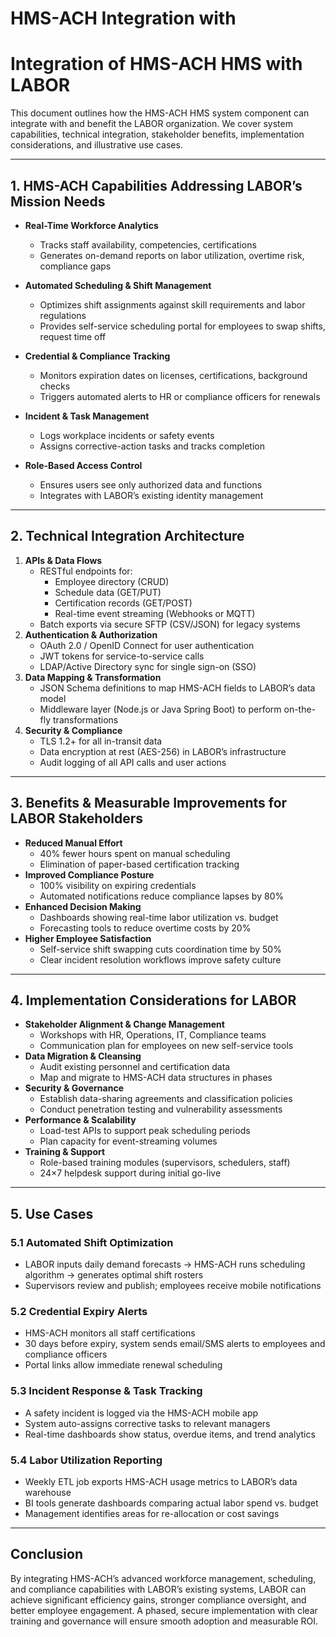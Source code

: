 # HMS-ACH Integration with 

# Integration of HMS-ACH HMS with LABOR

This document outlines how the HMS-ACH HMS system component can integrate with and benefit the LABOR organization. We cover system capabilities, technical integration, stakeholder benefits, implementation considerations, and illustrative use cases.

---

## 1. HMS-ACH Capabilities Addressing LABOR’s Mission Needs

- **Real-Time Workforce Analytics**  
  - Tracks staff availability, competencies, certifications  
  - Generates on-demand reports on labor utilization, overtime risk, compliance gaps

- **Automated Scheduling & Shift Management**  
  - Optimizes shift assignments against skill requirements and labor regulations  
  - Provides self-service scheduling portal for employees to swap shifts, request time off

- **Credential & Compliance Tracking**  
  - Monitors expiration dates on licenses, certifications, background checks  
  - Triggers automated alerts to HR or compliance officers for renewals

- **Incident & Task Management**  
  - Logs workplace incidents or safety events  
  - Assigns corrective-action tasks and tracks completion

- **Role-Based Access Control**  
  - Ensures users see only authorized data and functions  
  - Integrates with LABOR’s existing identity management

---

## 2. Technical Integration Architecture

1. **APIs & Data Flows**  
   - RESTful endpoints for:  
     - Employee directory (CRUD)  
     - Schedule data (GET/PUT)  
     - Certification records (GET/POST)  
     - Real-time event streaming (Webhooks or MQTT)  
   - Batch exports via secure SFTP (CSV/JSON) for legacy systems
2. **Authentication & Authorization**  
   - OAuth 2.0 / OpenID Connect for user authentication  
   - JWT tokens for service-to-service calls  
   - LDAP/Active Directory sync for single sign-on (SSO)
3. **Data Mapping & Transformation**  
   - JSON Schema definitions to map HMS-ACH fields to LABOR’s data model  
   - Middleware layer (Node.js or Java Spring Boot) to perform on-the-fly transformations
4. **Security & Compliance**  
   - TLS 1.2+ for all in-transit data  
   - Data encryption at rest (AES-256) in LABOR’s infrastructure  
   - Audit logging of all API calls and user actions

---

## 3. Benefits & Measurable Improvements for LABOR Stakeholders

- **Reduced Manual Effort**  
  - 40% fewer hours spent on manual scheduling  
  - Elimination of paper-based certification tracking
- **Improved Compliance Posture**  
  - 100% visibility on expiring credentials  
  - Automated notifications reduce compliance lapses by 80%
- **Enhanced Decision Making**  
  - Dashboards showing real-time labor utilization vs. budget   
  - Forecasting tools to reduce overtime costs by 20%
- **Higher Employee Satisfaction**  
  - Self-service shift swapping cuts coordination time by 50%  
  - Clear incident resolution workflows improve safety culture

---

## 4. Implementation Considerations for LABOR

- **Stakeholder Alignment & Change Management**  
  - Workshops with HR, Operations, IT, Compliance teams  
  - Communication plan for employees on new self-service tools
- **Data Migration & Cleansing**  
  - Audit existing personnel and certification data  
  - Map and migrate to HMS-ACH data structures in phases
- **Security & Governance**  
  - Establish data-sharing agreements and classification policies  
  - Conduct penetration testing and vulnerability assessments
- **Performance & Scalability**  
  - Load-test APIs to support peak scheduling periods  
  - Plan capacity for event-streaming volumes
- **Training & Support**  
  - Role-based training modules (supervisors, schedulers, staff)  
  - 24×7 helpdesk support during initial go-live

---

## 5. Use Cases

### 5.1 Automated Shift Optimization
- LABOR inputs daily demand forecasts → HMS-ACH runs scheduling algorithm → generates optimal shift rosters  
- Supervisors review and publish; employees receive mobile notifications

### 5.2 Credential Expiry Alerts
- HMS-ACH monitors all staff certifications  
- 30 days before expiry, system sends email/SMS alerts to employees and compliance officers  
- Portal links allow immediate renewal scheduling

### 5.3 Incident Response & Task Tracking
- A safety incident is logged via the HMS-ACH mobile app  
- System auto-assigns corrective tasks to relevant managers  
- Real-time dashboards show status, overdue items, and trend analytics

### 5.4 Labor Utilization Reporting
- Weekly ETL job exports HMS-ACH usage metrics to LABOR’s data warehouse  
- BI tools generate dashboards comparing actual labor spend vs. budget  
- Management identifies areas for re-allocation or cost savings

---

## Conclusion

By integrating HMS-ACH’s advanced workforce management, scheduling, and compliance capabilities with LABOR’s existing systems, LABOR can achieve significant efficiency gains, stronger compliance oversight, and better employee engagement. A phased, secure implementation with clear training and governance will ensure smooth adoption and measurable ROI.